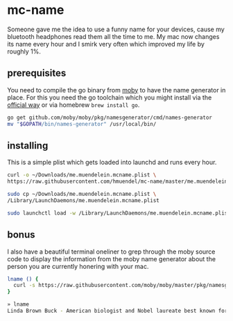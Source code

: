 # mc-name

Someone gave me the idea to use a funny name for your devices, cause my 
bluetooth headphones read them all the time to me. My mac now changes its name 
every hour and I smirk very often which improved my life by roughly 1%.

## prerequisites

You need to compile the go binary from 
[moby](https://github.com/moby/moby/blob/master/pkg/namesgenerator/cmd/names-generator/main.go)
to have the name generator in place. For this you need the go toolchain which
you might install via the [official way](https://golang.org/doc/install)
or via homebrew `brew install go`.

```bash
go get github.com/moby/moby/pkg/namesgenerator/cmd/names-generator
mv "$GOPATH/bin/names-generator" /usr/local/bin/
```


## installing

This is a simple plist which gets loaded into launchd and runs every hour.

```bash
curl -o ~/Downloads/me.muendelein.mcname.plist \
https://raw.githubusercontent.com/hmuendel/mc-name/master/me.muendelein.mcname.xml

sudo cp ~/Downloads/me.muendelein.mcname.plist \
/Library/LaunchDaemons/me.muendelein.mcname.plist

sudo launchctl load -w /Library/LaunchDaemons/me.muendelein.mcname.plist
```



## bonus

I also have a beautiful terminal oneliner to grep through the moby source code
to display the information from the moby name generator about the person you 
are currently honering with your mac.


```bash 
lname () {
  curl -s https://raw.githubusercontent.com/moby/moby/master/pkg/namesgenerator/names-generator.go | grep -B 1 $(scutil --get ComputerName | cut -d - -f 3) | grep // | sed -e 's|\s*//||' | xargs
}

» lname 
Linda Brown Buck - American biologist and Nobel laureate best known for her genetic and molecular analyses of the mechanisms of smell. https://en.wikipedia.org/wiki/Linda_B._Buck
```




